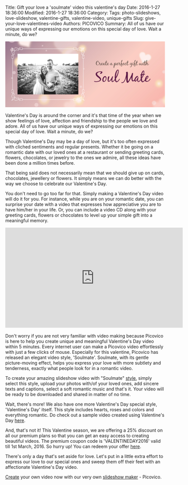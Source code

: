 Title: Gift your love a &#39;soulmate&#39; video this valentine&#39;s day
Date: 2016-1-27 18:36:00
Modified: 2016-1-27 18:36:00
Category: 
Tags: photo-slideshows, love-slideshow, valentine-gifts, valentine-video, unique-gifts
Slug: give-your-love-valentines-video
Authors: PICOVICO
Summary: All of us have our unique ways of expressing our emotions on this special day of love. Wait a minute, do we? 

![valentines video](/theme/images/blog-articles/releases/soulmate/valentines-day-2016.jpg)

Valentine&#39;s Day is around the corner and it&#39;s that time of the year when we show feelings of love, affection and friendship to the people we love and adore. All of us have our unique ways of expressing our emotions on this special day of love. Wait a minute, do we? 

Though Valentine&#39;s Day may be a day of love, but it&#39;s too often expressed with cliched sentiments and regular presents. Whether it be going on a romantic date with our loved ones at a restaurant or sending greeting cards, flowers, chocolates, or jewelry to the ones we admire, all these ideas have been done a million times before. 

That being said does not necessarily mean that we should give up on cards, chocolates, jewellery or flowers. It simply means we can do better with the way we choose to celebrate our Valentine&#39;s Day.

You don&#39;t need to go too far for that. Simply making a Valentine&#39;s Day video will do it for you. For instance, while you are on your romantic date, you can surprise your date with a video that expresses how appreciative you are to have him/her in your life. Or, you can include a video CD along with your greeting cards, flowers or chocolates to level up your simple gift into a meaningful memory.

<iframe width="560" height="315" src="https://www.youtube.com/embed/pKIgZnnxzpU?rel=0" frameborder="0" allowfullscreen></iframe>

Don&#39;t worry if you are not very familiar with video making because Picovico is here to help you create unique and meaningful Valentine&#39;s Day video within 5 minutes. Every internet user can make a Picovico video effortlessly with just a few clicks of mouse. Especially for this valentine, Picovico has released an elegant video style, 'Soulmate'. Soulmate, with its gentle picture-moving effect, helps you express your love with more subtlety and tenderness, exactly what people look for in a romantic video.

To create your amazing slideshow video with "Soulmate" [style](https://web.picovico.com/en/video/styles/love_soulmate), simply select this style, upload your photos with/of your loved ones, add sincere texts and captions, select a soft romantic music and that&#39;s it. Your video will be ready to be downloaded and shared in matter of no time. 

Wait, there&#39;s more! We also have one more Valentine&#39;s Day special style, 'Valentine&#39;s Day' itself. This style includes hearts, roses and colors and everything romantic. Do check out a sample video created using Valentine&#39;s Day [here](https://web.picovico.com/en/video/styles/love_valentine).

And, that&#39;s not it! This Valentine season, we are offering a 25% discount on all our premium plans so that you can get an easy access to creating beautiful videos. The premium coupon code is 'VALENTINEDAY2016' valid till 1st March, 2016. So hurry up! You can redeem your offer [here](https://web.picovico.com/en/upgrade/checkout).

There&#39;s only a day that&#39;s set aside for love. Let&#39;s put in a little extra effort to express our love to our special ones and sweep them off their feet with an affectionate Valentine&#39;s Day video. 

[Create](https://web.picovico.com/en/videos) your own video now with our very own [slideshow maker](http://www.picovico.com/) - Picovico.
